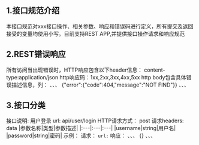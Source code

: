 ## 1.接口规范介绍
本接口规范对xxx接口操作、相关参数、响应和错误码进行定义，所有提交及返回接受的变量均使用小写。目前支持REST APP,并提供接口操作请求和响应规范

## 2.REST错误响应
所有访问当出现错误时，HTTP响应包含以下header信息：
content-type:application/json
http响应码：1xx,2xx,3xx,4xx,5xx
http body包含具体错误描述信息，列：
、、、
{"error":{"code":404,"message":"NOT FIND"}}
、、、
## 3.接口分类
接口说明:
用户登录
url:
api/user/login
HTTP请求方式：
post
请求headers:
data
|参数名称|类型|参数描述|
|:---|:---|:---|
|username|string|用户名|
|password|string|密码|
示例：
请求：
`url:`
响应：
、、、
{}
、、、

